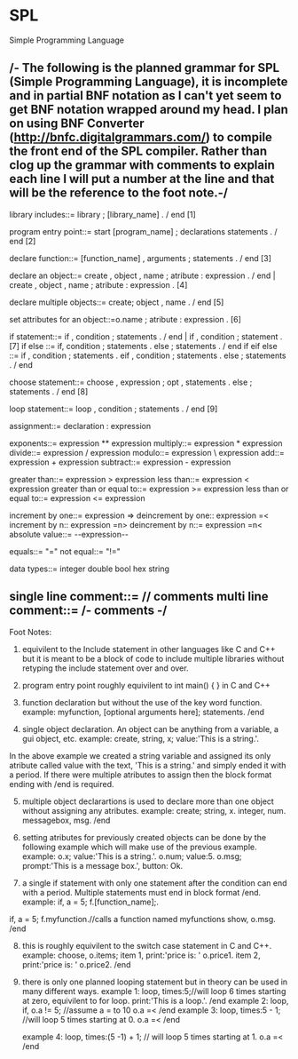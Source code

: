 # SPL
Simple Programming Language

/- The following is the planned grammar for SPL (Simple Programming Language), it is incomplete and in partial BNF notation as I can't yet seem to get BNF notation wrapped around my head. I plan on using BNF Converter (http://bnfc.digitalgrammars.com/) to compile the front end of the SPL compiler. Rather than clog up the grammar with comments to explain each line I will put a number at the line and that will be the reference to the foot note.-/
--------------------------------------------------------------------------------------------------------------------------------
library includes::= library ; [library_name] . / end [1]

program entry point::= start [program_name] ; declarations statements . / end [2]

declare function::= [function_name] , arguments ; statements . / end [3]

declare an object::= create , object , name ; atribute : expression . / end | create , object , name ; atribute : expression . [4]

declare multiple objects::= create; object ,  name . / end [5]

set attributes for an object::=o.name ; atribute : expression . [6]

if statement::= if , condition ; statements . / end | if , condition ; statement . [7]
if else ::= if, condition ; statements . else ; statements . / end
if eif else ::= if , condition ; statements . eif , condition ; statements . else ; statements . / end

choose statement::= choose , expression ; opt , statements . else ; statements . / end [8]

loop statement::= loop , condition ; statements . / end [9]

assignment::= declaration : expression

exponents::= expression ** expression
multiply::= expression * expression
divide::= expression / expression
modulo::= expression \ expression
add::= expression + expression
subtract::= expression - expression

greater than::= expression > expression
less than::= expression < expression
greater than or equal to::= expression >= expression
less than or equal to::= expression <= expression

increment by one::= expression =>
deincrement by one:: expression =< 
increment by n:: expression =n>
deincrement by n::= expression =n<
absolute value::= --expression--

equals::= "="
not equal::= "!="

data types::= integer double bool hex string

single line comment::= // comments
multi line comment::= /- comments -/
---------------------------------------------------------------------------------------------------------------------------------
Foot Notes:

1. equivilent to the Include statement in other languages like C and C++ but it is meant to be a block of code to include multiple libraries without retyping the include statement over and over.

2. program entry point roughly equivilent to int main() { } in C and C++

3. function declaration but without the use of the key word function. example: myfunction, [optional arguments here]; statements. /end

4. single object declaration. An object can be anything from a variable, a gui object, etc.
	example: create, string, x; value:'This is a string.'.

In the above example we created a string variable and assigned its only atribute called value with the text, 'This is a string.' and simply ended it with a period. If there were multiple atributes to assign then the block format ending with /end is required.

5. multiple object declarartions is used to declare more than one object without assigning any atributes.
	example: 
create; 
string, x.
integer, num.
messagebox, msg.
/end

6. setting atributes for previously created objects can be done by the following example which will make use of the previous example.
	example:
o.x; value:'This is a string.'.
o.num; value:5.
o.msg; prompt:'This is a message box.', button: Ok.

7. a single if statement with only one statement after the condition can end with a period. Multiple statements must end in block format /end.
	example:
if, a = 5; f.[function_name];.

if, a = 5;
f.myfunction.//calls a function named myfunctions
show, o.msg.
/end

8. this is roughly equivilent to the switch case statement in C and C++.
	example:
choose, o.items;
item 1, print:'price is: ' o.price1.
item 2, print:'price is: ' o.price2.
/end

9. there is only one planned looping statement but in theory can be used in many different ways.
	example 1:
loop, times:5;//will loop 6 times starting at zero, equivilent to for loop.
print:'This is a loop.'.
/end
	example 2:
loop, if, o.a != 5; //assume a = to 10
o.a =<
/end
	example 3:
loop, times:5 - 1; //will loop 5 times starting at 0.
o.a =<
/end

	example 4:
loop, times:(5 -1) + 1; // will loop 5 times starting at 1.
o.a =<
/end


